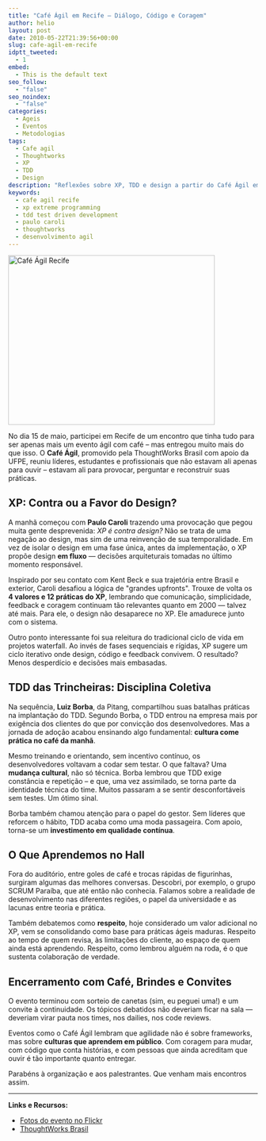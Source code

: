 ```yaml
---
title: "Café Ágil em Recife – Diálogo, Código e Coragem"
author: helio
layout: post
date: 2010-05-22T21:39:56+00:00
slug: cafe-agil-em-recife
idptt_tweeted:
  - 1
embed:
  - This is the default text
seo_follow:
  - "false"
seo_noindex:
  - "false"
categories:
  - Ageis
  - Eventos
  - Metodologias
tags:
  - Cafe agil
  - Thoughtworks
  - XP
  - TDD
  - Design
description: "Reflexões sobre XP, TDD e design a partir do Café Ágil em Recife, com Paulo Caroli e Luiz Borba discutindo práticas ágeis e cultura de desenvolvimento."
keywords:
  - cafe agil recife
  - xp extreme programming
  - tdd test driven development
  - paulo caroli
  - thoughtworks
  - desenvolvimento agil
---
```


[<img class="aligncenter size-full wp-image-199" src="/uploads/2010/05/DSC04067.jpg" alt="Café Ágil Recife" width="417" height="342" srcset="/uploads/2010/05/DSC04067.jpg 417w, /uploads/2010/05/DSC04067-300x246.jpg 300w" sizes="(max-width: 417px) 100vw, 417px" />][2]

No dia 15 de maio, participei em Recife de um encontro que tinha tudo para ser apenas mais um evento ágil com café – mas entregou muito mais do que isso. O **Café Ágil**, promovido pela ThoughtWorks Brasil com apoio da UFPE, reuniu líderes, estudantes e profissionais que não estavam ali apenas para ouvir – estavam ali para provocar, perguntar e reconstruir suas práticas.

## XP: Contra ou a Favor do Design?

A manhã começou com **Paulo Caroli** trazendo uma provocação que pegou muita gente desprevenida: _XP é contra design?_ Não se trata de uma negação ao design, mas sim de uma reinvenção de sua temporalidade. Em vez de isolar o design em uma fase única, antes da implementação, o XP propõe design **em fluxo** — decisões arquiteturais tomadas no último momento responsável.

Inspirado por seu contato com Kent Beck e sua trajetória entre Brasil e exterior, Caroli desafiou a lógica de "grandes upfronts". Trouxe de volta os **4 valores e 12 práticas do XP**, lembrando que comunicação, simplicidade, feedback e coragem continuam tão relevantes quanto em 2000 — talvez até mais. Para ele, o design não desaparece no XP. Ele amadurece junto com o sistema.

Outro ponto interessante foi sua releitura do tradicional ciclo de vida em projetos waterfall. Ao invés de fases sequenciais e rígidas, XP sugere um ciclo iterativo onde design, código e feedback convivem. O resultado? Menos desperdício e decisões mais embasadas.

## TDD das Trincheiras: Disciplina Coletiva

Na sequência, **Luiz Borba**, da Pitang, compartilhou suas batalhas práticas na implantação do TDD. Segundo Borba, o TDD entrou na empresa mais por exigência dos clientes do que por convicção dos desenvolvedores. Mas a jornada de adoção acabou ensinando algo fundamental: **cultura come prática no café da manhã**.

Mesmo treinando e orientando, sem incentivo contínuo, os desenvolvedores voltavam a codar sem testar. O que faltava? Uma **mudança cultural**, não só técnica. Borba lembrou que TDD exige constância e repetição – e que, uma vez assimilado, se torna parte da identidade técnica do time. Muitos passaram a se sentir desconfortáveis sem testes. Um ótimo sinal.

Borba também chamou atenção para o papel do gestor. Sem líderes que reforcem o hábito, TDD acaba como uma moda passageira. Com apoio, torna-se um **investimento em qualidade contínua**.

## O Que Aprendemos no Hall

Fora do auditório, entre goles de café e trocas rápidas de figurinhas, surgiram algumas das melhores conversas. Descobri, por exemplo, o grupo SCRUM Paraíba, que até então não conhecia. Falamos sobre a realidade de desenvolvimento nas diferentes regiões, o papel da universidade e as lacunas entre teoria e prática.

Também debatemos como **respeito**, hoje considerado um valor adicional no XP, vem se consolidando como base para práticas ágeis maduras. Respeito ao tempo de quem revisa, às limitações do cliente, ao espaço de quem ainda está aprendendo. Respeito, como lembrou alguém na roda, é o que sustenta colaboração de verdade.

## Encerramento com Café, Brindes e Convites

O evento terminou com sorteio de canetas (sim, eu peguei uma!) e um convite à continuidade. Os tópicos debatidos não deveriam ficar na sala — deveriam virar pauta nos times, nos dailies, nos code reviews.

Eventos como o Café Ágil lembram que agilidade não é sobre frameworks, mas sobre **culturas que aprendem em público**. Com coragem para mudar, com código que conta histórias, e com pessoas que ainda acreditam que ouvir é tão importante quanto entregar.

Parabéns à organização e aos palestrantes. Que venham mais encontros assim.

---

**Links e Recursos:**

- [Fotos do evento no Flickr](http://www.flickr.com/photos/heliomedeiros/sets/72157623961656217/with/4617934563/)
- [ThoughtWorks Brasil](http://www.thoughtworks.com/developer-porto-alegre)

[2]: /uploads/2010/05/DSC04067.jpg
